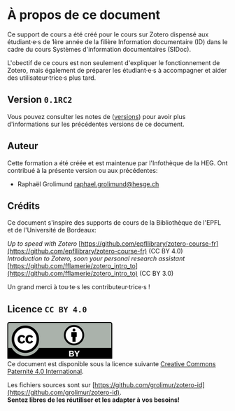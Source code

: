 # À propos de ce document

Ce support de cours a été créé pour le cours sur Zotero dispensé aux étudiant·e·s de 1ère année de la filière Information documentaire (ID) dans le cadre du cours Systèmes d'information documentaires (SIDoc). 

L'obectif de ce cours est non seulement d'expliquer le fonctionnement de Zotero, mais également de préparer les étudiant·e·s à accompagner et aider des utilisateur·trice·s plus tard. 

## Version `0.1RC2`

Vous pouvez consulter les notes de ([versions](versions.md)) pour avoir plus d'informations sur les précédentes versions de ce document.

## Auteur

Cette formation a été créée et est maintenue par l'Infothèque de la HEG. Ont contribué à la présente version ou aux précédentes:   

+ Raphaël Grolimund [raphael.grolimund@hesge.ch](mailto:raphael.grolimund@hesge.ch)  

## Crédits

Ce document s'inspire des supports de cours de la Bibliothèque de l'EPFL et de l'Université de Bordeaux:

*Up to speed with Zotero* [https://github.com/epfllibrary/zotero-course-fr](https://github.com/epfllibrary/zotero-course-fr) (CC BY 4.0)   
*Introduction to Zotero, soon your personal research assistant* [https://github.com/fflamerie/zotero_intro_to](https://github.com/fflamerie/zotero_intro_to) (CC BY 3.0)

Un grand merci à tou·te·s les contributeur·trice·s !

## Licence `CC BY 4.0`

![logo-CC-BY](img/cc-by.svg)   
Ce document est disponible sous la licence suivante  [Creative Commons Paternité 4.0 International](http://creativecommons.org/licenses/by/4.0/deed.fr).   

Les fichiers sources sont sur [https://github.com/grolimur/zotero-id](https://github.com/grolimur/zotero-id).   
**Sentez libres de les réutiliser et les adapter à vos besoins!**   
